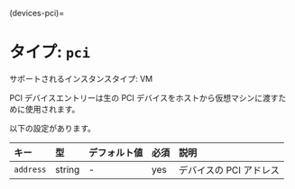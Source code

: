 (devices-pci)=
# タイプ: `pci`

サポートされるインスタンスタイプ: VM

PCI デバイスエントリーは生の PCI デバイスをホストから仮想マシンに渡すために使用されます。

以下の設定があります。

キー      | 型     | デフォルト値 | 必須 | 説明
:--       | :--    | :--          | :--  | :--
`address` | string | -            | yes  | デバイスの PCI アドレス
